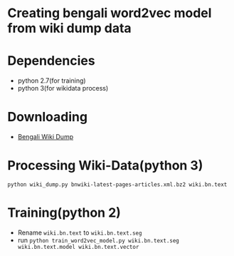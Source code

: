 # Creating bengali word2vec model from wiki dump data

# Dependencies
* python 2.7(for training)
* python 3(for wikidata process)


# Downloading

* [Bengali Wiki Dump](https://dumps.wikimedia.org/bnwiki/latest/bnwiki-latest-pages-articles.xml.bz2)

# Processing Wiki-Data(python 3)

```python wiki_dump.py bnwiki-latest-pages-articles.xml.bz2 wiki.bn.text```

# Training(python 2)

* Rename `wiki.bn.text` to `wiki.bn.text.seg`
* run ```python train_word2vec_model.py wiki.bn.text.seg wiki.bn.text.model wiki.bn.text.vector```

